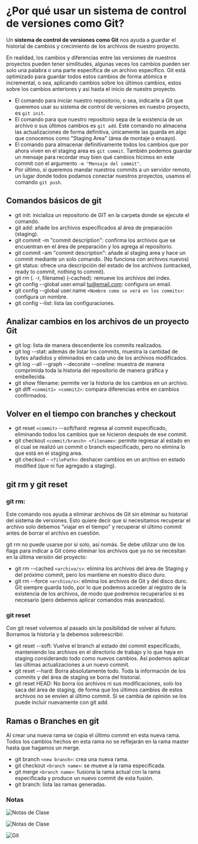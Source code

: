 # ¿Por qué usar un sistema de control de versiones como Git?

Un **sistema de control de versiones como Git** nos ayuda a guardar el historial de cambios y crecimiento de los archivos de nuestro proyecto.

En realidad, los cambios y diferencias entre las versiones de nuestros proyectos pueden tener similitudes, algunas veces los cambios pueden ser solo una palabra o una parte específica de un archivo específico. Git está optimizado para guardar todos estos cambios de forma atómica e incremental, o sea, aplicando cambios sobre los últimos cambios, estos sobre los cambios anteriores y así hasta el inicio de nuestro proyecto.

- El comando para iniciar nuestro repositorio, o sea, indicarle a Git que queremos usar su sistema de control de versiones en nuestro proyecto, es ```git init```.
- El comando para que nuestro repositorio sepa de la existencia de un archivo o sus últimos cambios es ```git add```. Este comando no almacena las actualizaciones de forma definitiva, únicamente las guarda en algo que conocemos como "Staging Area" (área de montaje o ensayo).
- El comando para almacenar definitivamente todos los cambios que por ahora viven en el staging area es ```git commit```. También podemos guardar un mensaje para recordar muy bien qué cambios hicimos en este commit con el argumento ```-m "Mensaje del commit"```.
- Por último, si queremos mandar nuestros commits a un servidor remoto, un lugar donde todos podamos conectar nuestros proyectos, usamos el comando ```git push```.

## Comandos básicos de git

- git init: inicializa un repositorio de GIT en la carpeta donde se ejecute el comando.
- git add: añade los archivos especificados al área de preparación (staging).
- git commit -m "commit description": confirma los archivos que se encuentran en el área de preparación y los agrega al repositorio.
- git commit -am "commit description": añade al staging area y hace un commit mediante un solo comando. (No funciona con archivos nuevos)
- git status: ofrece una descripción del estado de los archivos (untracked, ready to commit, nothing to commit).
- git rm (. -r, filename) (–cached): remueve los archivos del index.
- git config --global user.email tu@email.com: configura un email.
- git config --global user.name ```<Nombre como se verá en los commits>```: configura un nombre.
- git config --list: lista las configuraciones.

## Analizar cambios en los archivos de un proyecto Git

- git log: lista de manera descendente los commits realizados.
- git log --stat: además de listar los commits, muestra la cantidad de bytes añadidos y eliminados en cada uno de los archivos modificados.
- git log --all --graph --decorate --oneline: muestra de manera comprimida toda la historia del repositorio de manera gráfica y embellecida.
- git show filename: permite ver la historia de los cambios en un archivo.
- git diff ```<commit1> <commit2>```: compara diferencias entre en cambios confirmados.

## Volver en el tiempo con branches y checkout

- git reset ```<commit>``` --soft/hard: regresa al commit especificado, eliminando todos los cambios que se hicieron después de ese commit.
- git checkout ```<commit/branch> <filename>```: permite regresar al estado en el cual se realizó un commit o branch especificado, pero no elimina lo que está en el staging area.
- git checkout – ```<filePath>```: deshacer cambios en un archivo en estado modified (que ni fue agregado a staging).

## git rm y git reset

### git rm:

Este comando nos ayuda a eliminar archivos de Git sin eliminar su historial del sistema de versiones. Esto quiere decir que si necesitamos recuperar el archivo solo debemos “viajar en el tiempo” y recuperar el último commit antes de borrar el archivo en cuestión.

git rm no puede usarse por sí solo, así nomás. Se debe utilizar uno de los flags para indicar a Git cómo eliminar los archivos que ya no se necesitan en la última versión del proyecto:

- git rm --cached ```<archivo/s>```: elimina los archivos del área de Staging y del próximo commit, pero los mantiene en nuestro disco duro.
- git rm --force ```<archivo/s>```: elimina los archivos de Git y del disco duro. Git siempre guarda todo, por lo que podemos acceder al registro de la existencia de los archivos, de modo que podremos recuperarlos si es necesario (pero debemos aplicar comandos más avanzados).

### git reset

Con git reset volvemos al pasado sin la posibilidad de volver al futuro. Borramos la historia y la debemos sobreescribir.

- git reset --soft: Vuelve el branch al estado del commit especificado, manteniendo los archivos en el directorio de trabajo y lo que haya en staging considerando todo como nuevos cambios. Así podemos aplicar las últimas actualizaciones a un nuevo commit.
- git reset --hard: Borra absolutamente todo. Toda la información de los commits y del área de staging se borra del historial.
- git reset HEAD: No borra los archivos ni sus modificaciones, solo los saca del área de staging, de forma que los últimos cambios de estos archivos no se envíen al último commit. Si se cambia de opinión se los puede incluir nuevamente con git add.

## Ramas o Branches en git

Al crear una nueva rama se copia el último commit en esta nueva rama. Todos los cambios hechos en esta rama no se reflejarán en la rama master hasta que hagamos un merge.

- git branch ```<new branch>```: crea una nueva rama.
- git checkout ```<branch name>```: se mueve a la rama especificada.
- git merge ```<branch name>```: fusiona la rama actual con la rama especificada y produce un nuevo commit de esta fusión.
- git branch: lista las ramas generadas.

### Notas

![Notas de Clase](./img/clase01-notas.png)

![Notas de Clase](./img/clase1-notas.webp)

![Git](./img/GIT-GITHUB.webp)
